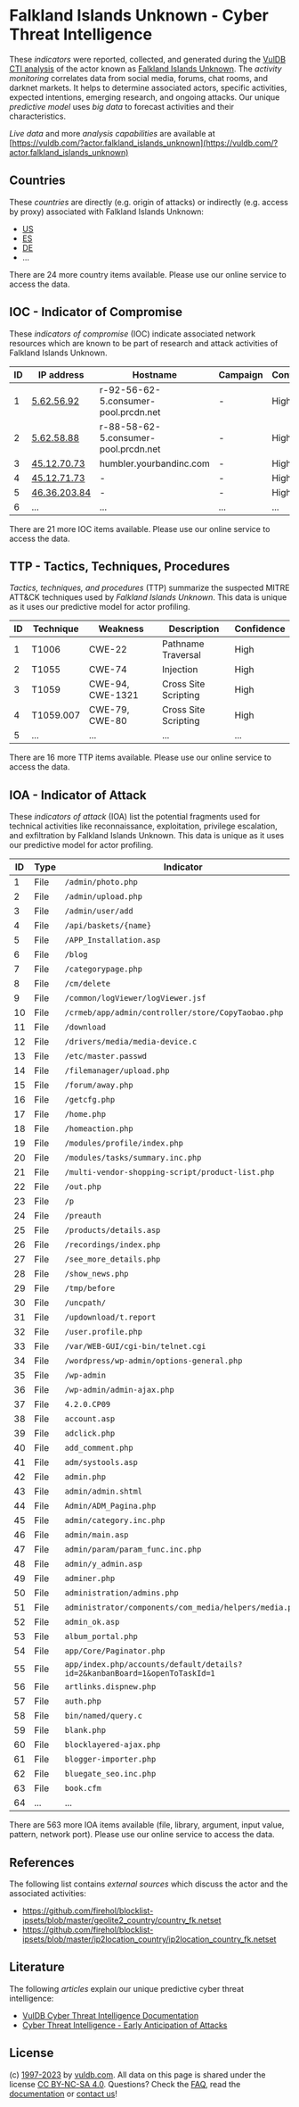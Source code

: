 # Falkland Islands Unknown - Cyber Threat Intelligence

These _indicators_ were reported, collected, and generated during the [VulDB CTI analysis](https://vuldb.com/?kb.cti) of the actor known as [Falkland Islands Unknown](https://vuldb.com/?actor.falkland_islands_unknown). The _activity monitoring_ correlates data from social media, forums, chat rooms, and darknet markets. It helps to determine associated actors, specific activities, expected intentions, emerging research, and ongoing attacks. Our unique _predictive model_ uses _big data_ to forecast activities and their characteristics.

_Live data_ and more _analysis capabilities_ are available at [https://vuldb.com/?actor.falkland_islands_unknown](https://vuldb.com/?actor.falkland_islands_unknown)

## Countries

These _countries_ are directly (e.g. origin of attacks) or indirectly (e.g. access by proxy) associated with Falkland Islands Unknown:

* [US](https://vuldb.com/?country.us)
* [ES](https://vuldb.com/?country.es)
* [DE](https://vuldb.com/?country.de)
* ...

There are 24 more country items available. Please use our online service to access the data.

## IOC - Indicator of Compromise

These _indicators of compromise_ (IOC) indicate associated network resources which are known to be part of research and attack activities of Falkland Islands Unknown.

ID | IP address | Hostname | Campaign | Confidence
-- | ---------- | -------- | -------- | ----------
1 | [5.62.56.92](https://vuldb.com/?ip.5.62.56.92) | r-92-56-62-5.consumer-pool.prcdn.net | - | High
2 | [5.62.58.88](https://vuldb.com/?ip.5.62.58.88) | r-88-58-62-5.consumer-pool.prcdn.net | - | High
3 | [45.12.70.73](https://vuldb.com/?ip.45.12.70.73) | humbler.yourbandinc.com | - | High
4 | [45.12.71.73](https://vuldb.com/?ip.45.12.71.73) | - | - | High
5 | [46.36.203.84](https://vuldb.com/?ip.46.36.203.84) | - | - | High
6 | ... | ... | ... | ...

There are 21 more IOC items available. Please use our online service to access the data.

## TTP - Tactics, Techniques, Procedures

_Tactics, techniques, and procedures_ (TTP) summarize the suspected MITRE ATT&CK techniques used by _Falkland Islands Unknown_. This data is unique as it uses our predictive model for actor profiling.

ID | Technique | Weakness | Description | Confidence
-- | --------- | -------- | ----------- | ----------
1 | T1006 | CWE-22 | Pathname Traversal | High
2 | T1055 | CWE-74 | Injection | High
3 | T1059 | CWE-94, CWE-1321 | Cross Site Scripting | High
4 | T1059.007 | CWE-79, CWE-80 | Cross Site Scripting | High
5 | ... | ... | ... | ...

There are 16 more TTP items available. Please use our online service to access the data.

## IOA - Indicator of Attack

These _indicators of attack_ (IOA) list the potential fragments used for technical activities like reconnaissance, exploitation, privilege escalation, and exfiltration by Falkland Islands Unknown. This data is unique as it uses our predictive model for actor profiling.

ID | Type | Indicator | Confidence
-- | ---- | --------- | ----------
1 | File | `/admin/photo.php` | High
2 | File | `/admin/upload.php` | High
3 | File | `/admin/user/add` | High
4 | File | `/api/baskets/{name}` | High
5 | File | `/APP_Installation.asp` | High
6 | File | `/blog` | Low
7 | File | `/categorypage.php` | High
8 | File | `/cm/delete` | Medium
9 | File | `/common/logViewer/logViewer.jsf` | High
10 | File | `/crmeb/app/admin/controller/store/CopyTaobao.php` | High
11 | File | `/download` | Medium
12 | File | `/drivers/media/media-device.c` | High
13 | File | `/etc/master.passwd` | High
14 | File | `/filemanager/upload.php` | High
15 | File | `/forum/away.php` | High
16 | File | `/getcfg.php` | Medium
17 | File | `/home.php` | Medium
18 | File | `/homeaction.php` | High
19 | File | `/modules/profile/index.php` | High
20 | File | `/modules/tasks/summary.inc.php` | High
21 | File | `/multi-vendor-shopping-script/product-list.php` | High
22 | File | `/out.php` | Medium
23 | File | `/p` | Low
24 | File | `/preauth` | Medium
25 | File | `/products/details.asp` | High
26 | File | `/recordings/index.php` | High
27 | File | `/see_more_details.php` | High
28 | File | `/show_news.php` | High
29 | File | `/tmp/before` | Medium
30 | File | `/uncpath/` | Medium
31 | File | `/updownload/t.report` | High
32 | File | `/user.profile.php` | High
33 | File | `/var/WEB-GUI/cgi-bin/telnet.cgi` | High
34 | File | `/wordpress/wp-admin/options-general.php` | High
35 | File | `/wp-admin` | Medium
36 | File | `/wp-admin/admin-ajax.php` | High
37 | File | `4.2.0.CP09` | Medium
38 | File | `account.asp` | Medium
39 | File | `adclick.php` | Medium
40 | File | `add_comment.php` | High
41 | File | `adm/systools.asp` | High
42 | File | `admin.php` | Medium
43 | File | `admin/admin.shtml` | High
44 | File | `Admin/ADM_Pagina.php` | High
45 | File | `admin/category.inc.php` | High
46 | File | `admin/main.asp` | High
47 | File | `admin/param/param_func.inc.php` | High
48 | File | `admin/y_admin.asp` | High
49 | File | `adminer.php` | Medium
50 | File | `administration/admins.php` | High
51 | File | `administrator/components/com_media/helpers/media.php` | High
52 | File | `admin_ok.asp` | Medium
53 | File | `album_portal.php` | High
54 | File | `app/Core/Paginator.php` | High
55 | File | `app/index.php/accounts/default/details?id=2&kanbanBoard=1&openToTaskId=1` | High
56 | File | `artlinks.dispnew.php` | High
57 | File | `auth.php` | Medium
58 | File | `bin/named/query.c` | High
59 | File | `blank.php` | Medium
60 | File | `blocklayered-ajax.php` | High
61 | File | `blogger-importer.php` | High
62 | File | `bluegate_seo.inc.php` | High
63 | File | `book.cfm` | Medium
64 | ... | ... | ...

There are 563 more IOA items available (file, library, argument, input value, pattern, network port). Please use our online service to access the data.

## References

The following list contains _external sources_ which discuss the actor and the associated activities:

* https://github.com/firehol/blocklist-ipsets/blob/master/geolite2_country/country_fk.netset
* https://github.com/firehol/blocklist-ipsets/blob/master/ip2location_country/ip2location_country_fk.netset

## Literature

The following _articles_ explain our unique predictive cyber threat intelligence:

* [VulDB Cyber Threat Intelligence Documentation](https://vuldb.com/?kb.cti)
* [Cyber Threat Intelligence - Early Anticipation of Attacks](https://www.scip.ch/en/?labs.20201022)

## License

(c) [1997-2023](https://vuldb.com/?kb.changelog) by [vuldb.com](https://vuldb.com/?kb.about). All data on this page is shared under the license [CC BY-NC-SA 4.0](https://creativecommons.org/licenses/by-nc-sa/4.0/). Questions? Check the [FAQ](https://vuldb.com/?kb.faq), read the [documentation](https://vuldb.com/?kb) or [contact us](https://vuldb.com/?contact)!
